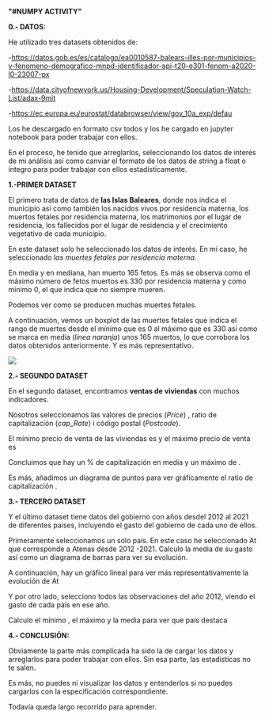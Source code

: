 **"#NUMPY ACTIVITY"**

**0.- DATOS:**

He utilizado tres datasets obtenidos de:

\-<https://datos.gob.es/es/catalogo/ea0010587-balears-illes-por-municipios-y-fenomeno-demografico-mnpd-identificador-api-t20-e301-fenom-a2020-l0-23007-px>

\-<https://data.cityofnewyork.us/Housing-Development/Speculation-Watch-List/adax-9mit>

\-<https://ec.europa.eu/eurostat/databrowser/view/gov_10a_exp/defau>

Los he descargado en formato csv todos y los he cargado en jupyter notebook para poder trabajar con ellos.

En el proceso, he tenido que arreglarlos, seleccionando los datos de interés de mi análisis así como canviar el formato de los datos de string a float o íntegro para poder trabajar con ellos estadísticamente.

**1.-PRIMER DATASET**

El primero trata de datos de **las Islas Baleares**, donde nos indica el municipio así como también los nacidos vivos por residencia materna, los muertos fetales por residencia materna, los matrimonios por el lugar de residencia, los fallecidos por el lugar de residencia y el crecimiento vegetativo de cada municipio.

En este dataset solo he seleccionado los datos de interés. En mi caso, he seleccionado l*as muertes fetales por residencia materna.*

En media y en mediana, han muerto 165 fetos. Es más se observa como el máximo número de fetos muertos es 330 por residencia materna y como mínimo 0, el que indica que no siempre mueren.

Podemos ver como se producen muchas muertes fetales.

A continuación, vemos un boxplot de las muertes fetales que indica el rango de muertes desde el mínimo que es 0 al máximo que es 330 así como se marca en media (*línea naranja*) unos 165 muertos, lo que corrobora los datos obtenidos anteriormente. Y es más representativo.

![](images/muertesfetales.png)

**2.- SEGUNDO DATASET**

En el segundo dataset, encontramos **ventas de viviendas** con muchos indicadores.

Nosotros seleccionamos las valores de precios (*Price*) , ratio de capitalización (*cap_Rate*) i código postal (*Postcode*).

El mínimo precio de venta de las viviendas es y el máximo precio de venta es

Concluimos que hay un % de capitalización en media y un máximo de .

Es más, añadimos un diagrama de puntos para ver gráficamente el ratio de capitalización .

**3.- TERCERO DATASET**

Y el último dataset tiene datos del gobierno con años desdel 2012 al 2021 de diferentes países, incluyendo el gasto del gobierno de cada uno de ellos.

Primeramente seleccionamos un solo país. En este caso he seleccionado At que corresponde a Atenas desde 2012 -2021. Calculo la media de su gasto así como un diagrama de barras para ver su evolución.

A continuación, hay un gráfico lineal para ver más representativamente la evolución de At

Y por otro lado, selecciono todos las observaciones del año 2012, viendo el gasto de cada país en ese año.

Calculo el mínimo , el máximo y la media para ver que país destaca

**4.- CONCLUSIÓN:**

Obviamente la parte más complicada ha sido la de cargar los datos y arreglarlos para poder trabajar con ellos. Sin esa parte, las estadísticas no te salen.

Es más, no puedes ni visualizar los datos y entenderlos si no puedes cargarlos con la especificación correspondiente.

Todavía queda largo recorrido para aprender.
